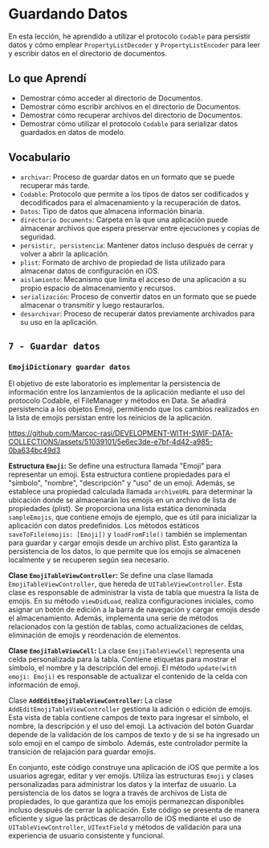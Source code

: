 # Guardando Datos

En esta lección, he aprendido a utilizar el protocolo `Codable` para persistir datos y cómo emplear `PropertyListDecoder` y `PropertyListEncoder` para leer y escribir datos en el directorio de documentos.

## Lo que Aprendí

- Demostrar cómo acceder al directorio de Documentos.
- Demostrar cómo escribir archivos en el directorio de Documentos.
- Demostrar cómo recuperar archivos del directorio de Documentos.
- Demostrar cómo utilizar el protocolo `Codable` para serializar datos guardados en datos de modelo.

## Vocabulario
- `archivar`: Proceso de guardar datos en un formato que se puede recuperar más tarde.
- `Codable`: Protocolo que permite a los tipos de datos ser codificados y decodificados para el almacenamiento y la recuperación de datos.
- `Datos`: Tipo de datos que almacena información binaria.
- `directorio Documents`: Carpeta en la que una aplicación puede almacenar archivos que espera preservar entre ejecuciones y copias de seguridad.
- `persistir, persistencia`: Mantener datos incluso después de cerrar y volver a abrir la aplicación.
- `plist`: Formato de archivo de propiedad de lista utilizado para almacenar datos de configuración en iOS.
- `aislamiento`: Mecanismo que limita el acceso de una aplicación a su propio espacio de almacenamiento y recursos.
- `serialización`: Proceso de convertir datos en un formato que se puede almacenar o transmitir y luego restaurarlos.
- `desarchivar`: Proceso de recuperar datos previamente archivados para su uso en la aplicación.

## `7 - Guardar datos`

### `EmojiDictionary guardar datos`

El objetivo de este laboratorio es implementar la persistencia de información entre los lanzamientos de la aplicación mediante el uso del protocolo Codable, el FileManager y métodos en Data. Se añadirá persistencia a los objetos Emoji, permitiendo que los cambios realizados en la lista de emojis persistan entre los reinicios de la aplicación.

https://github.com/Marcoc-rasi/DEVELOPMENT-WITH-SWIF-DATA-COLLECTIONS/assets/51039101/5e6ec3de-e7bf-4d42-a985-0ba634bc49d3

**Estructura `Emoji`:**
Se define una estructura llamada "Emoji" para representar un emoji. Esta estructura contiene propiedades para el "símbolo", "nombre", "descripción" y "uso" de un emoji. Además, se establece una propiedad calculada llamada `archiveURL` para determinar la ubicación donde se almacenarán los emojis en un archivo de lista de propiedades (plist). Se proporciona una lista estática denominada `sampleEmojis`, que contiene emojis de ejemplo, que es útil para inicializar la aplicación con datos predefinidos. Los métodos estáticos `saveToFile(emojis: [Emoji])` y `loadFromFile()` también se implementan para guardar y cargar emojis desde un archivo plist. Esto garantiza la persistencia de los datos, lo que permite que los emojis se almacenen localmente y se recuperen según sea necesario.

**Clase `EmojiTableViewController`:**
Se define una clase llamada `EmojiTableViewController`, que hereda de `UITableViewController`. Esta clase es responsable de administrar la vista de tabla que muestra la lista de emojis. En su método `viewDidLoad`, realiza configuraciones iniciales, como asignar un botón de edición a la barra de navegación y cargar emojis desde el almacenamiento. Además, implementa una serie de métodos relacionados con la gestión de tablas, como actualizaciones de celdas, eliminación de emojis y reordenación de elementos.

**Clase `EmojiTableViewCell`:**
La clase `EmojiTableViewCell` representa una celda personalizada para la tabla. Contiene etiquetas para mostrar el símbolo, el nombre y la descripción del emoji. El método `update(with emoji: Emoji)` es responsable de actualizar el contenido de la celda con información de emoji.

Clase **`AddEditEmojiTableViewController`:**
La clase `AddEditEmojiTableViewController` gestiona la adición o edición de emojis. Esta vista de tabla contiene campos de texto para ingresar el símbolo, el nombre, la descripción y el uso del emoji. La activación del botón Guardar depende de la validación de los campos de texto y de si se ha ingresado un solo emoji en el campo de símbolo. Además, este controlador permite la transición de relajación para guardar emojis.

En conjunto, este código construye una aplicación de iOS que permite a los usuarios agregar, editar y ver emojis. Utiliza las estructuras `Emoji` y clases personalizadas para administrar los datos y la interfaz de usuario. La persistencia de los datos se logra a través de archivos de Lista de propiedades, lo que garantiza que los emojis permanezcan disponibles incluso después de cerrar la aplicación. Este código se presenta de manera eficiente y sigue las prácticas de desarrollo de iOS mediante el uso de `UITableViewController`, `UITextField` y métodos de validación para una experiencia de usuario consistente y funcional.
